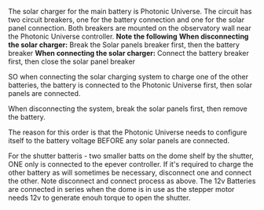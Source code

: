 The solar charger for the main battery is Photonic Universe. The circuit has two circuit breakers, one for the battery connection and one for the solar panel connection. Both breakers are mounted on the observatory wall near the Photonic Universe controller.
**Note the following**
**When disconnecting the solar charger:**
Break the Solar panels breaker first, then the battery breaker
**When connecting the solar charger:**
Connect the battery breaker first, then close the solar panel breaker

SO when connecting the solar charging system to charge one of the other batteries, the battery is connected to the Photonic Universe first, then solar panels are connected.

When disconnecting the system, break the solar panels first, then remove the battery.

The reason for this order is that the Photonic Universe needs to configure itself to the battery voltage BEFORE any solar panels are connected.

For the shutter batteris  - two smaller batts on the dome shelf by the shutter, ONE only is connected to the epever controller. If it's required to charge the other battery as will sometimes be necessary, disconnect one and connect the other. Note disconnect and connect process as above.
The 12v Batteries are connected in series when the dome is in use as the stepper motor needs 12v to generate enouh torque to open the shutter.

